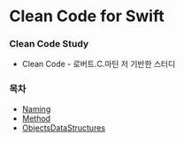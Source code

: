 # Clean Code for Swift

### Clean Code Study
- Clean Code - 로버트.C.마틴 저 기반한 스터디

### 목차
- [Naming](doc/Naming.md)
- [Method](doc/Method.md)
- [ObjectsDataStructures](doc/ObjectsDataStructures.md)